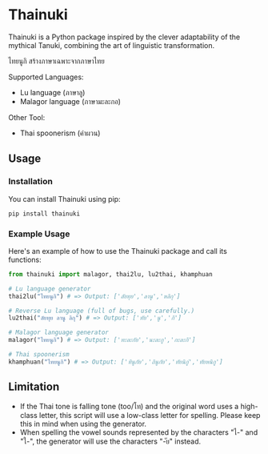 # Thainuki

Thainuki is a Python package inspired by the clever adaptability of the mythical Tanuki, combining the art of linguistic transformation.

ไทยนูกิ สร้างภาษาเฉพาะจากภาษาไทย

Supported Languages:
-  Lu language (ภาษาลู)
-  Malagor language (ภาษามะละกอ)
  
Other Tool:
- Thai spoonerism (คำผวน)

## Usage

### Installation

You can install Thainuki using pip:

```shell
pip install thainuki
```

### Example Usage

Here's an example of how to use the Thainuki package and call its functions:

```python
from thainuki import malagor, thai2lu, lu2thai, khamphuan

# Lu language generator
thai2lu("ไทยนูกิ") # => Output: ['ลัยทุย','ลานู','หลิกุ']

# Reverse Lu language (full of bugs, use carefully.)
lu2thai("ลัยทุย ลานู ลิกุ") # => Output: ['ทัย','นู','กิ']

# Malagor language generator
malagor("ไทยนูกิ") # => Output: ['ทะละกัย','นะละกู','กะละกิ']

# Thai spoonerism
khamphuan("ไทยนูกิ") # => Output: ['ทินูกัย','ถินูกัย','ทัยนิกู่','ทัยหนิกู']
```
## Limitation
- If the Thai tone is falling tone (too/โท) and the original word uses a high-class letter, this script will use a low-class letter for spelling. Please keep this in mind when using the generator.
- When spelling the vowel sounds represented by the characters "ไ-" and "ใ-", the generator will use the characters "-ัย" instead.
